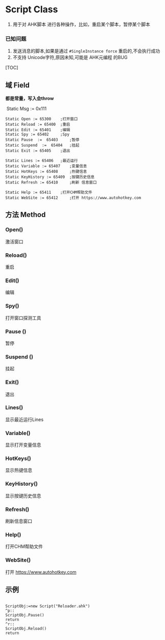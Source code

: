 # Script Class

1.  用于对 AHK脚本 进行各种操作，比如，重启某个脚本，暂停某个脚本

### 已知问题

1. 发送消息的脚本,如果是通过 `#SingleInstance force` 重启的,不会执行成功 
2. 不支持 Unicode字符,原因未知,可能是 AHK元编程 的BUG

[TOC]

## 域 Field 

**都是常量，写入会throw**

​	Static Msg := 0x111 

 	Static Open := 65300 	;打开窗口
 	Static Reload := 65400 	;重启
 	Static Edit := 65401 	;编辑
 	Static Spy := 65402 	;Spy
 	Static Pause  :=  65403 	;暂停
 	Static Suspend  :=  65404 	;挂起
 	Static Exit := 65405 	;退出

 	Static Lines := 65406 	;最近运行
 	Static Variable := 65407 	;变量信息
 	Static HotKeys := 65408 	;热键信息
 	Static KeyHistory := 65409 	;按键历史信息
 	Static Refresh := 65410 	;刷新 信息窗口

 	Static Help := 65411 	;打开CHM帮助文件
 	Static WebSite := 65412 	;打开 https://www.autohotkey.com

## 方法 Method

### Open()
激活窗口
### Reload()
重启
### Edit()
编辑
### Spy()
打开窗口探测工具
### Pause () 
暂停
### Suspend ()
挂起
### Exit()
退出

### Lines()
显示最近运行Lines
### Variable()
显示打开变量信息
### HotKeys()
显示热键信息
### KeyHistory()
显示按键历史信息
### Refresh()
刷新信息窗口

### Help()
打开CHM帮助文件
### WebSite()
打开 https://www.autohotkey.com

## 示例

```autohotkey

ScriptObj:=new Script("Reloader.ahk")
^p::
ScriptObj.Pause()
return
^r::
ScriptObj.Reload()
return
```